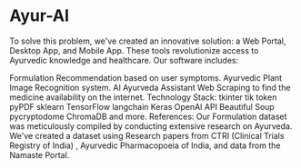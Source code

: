 # Ayur-AI
To solve this problem, we've created an innovative solution: a Web Portal, Desktop App, and Mobile App. These tools revolutionize access to Ayurvedic knowledge and healthcare. Our software includes:

Formulation Recommendation based on user symptoms.
Ayurvedic Plant Image Recognition system.
AI Ayurveda Assistant
Web Scraping to find the medicine availability on the internet.
Technology Stack:
tkinter
tik token
pyPDF
sklearn
TensorFlow
langchain
Keras
OpenAI API
Beautiful Soup
pycryptodome
ChromaDB
and more.
References:
Our Formulation dataset was meticulously compiled by conducting extensive research on Ayurveda. We've created a dataset using Research papers from CTRI (Clinical Trials Registry of India) , Ayurvedic Pharmacopoeia of India, and data from the Namaste Portal.
